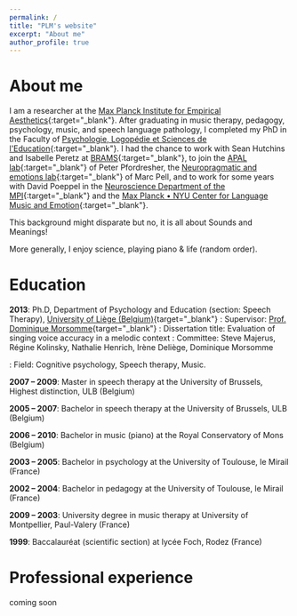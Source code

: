 ```yaml
---
permalink: /
title: "PLM's website"
excerpt: "About me"
author_profile: true
---
```

About me
======

I am a researcher at the [Max Planck Institute for Empirical Aesthetics](https://www.aesthetics.mpg.de/){:target="_blank"}. After graduating in music therapy, pedagogy, psychology, music, and speech language pathology, I completed my PhD in the Faculty of [Psychologie, Logopédie et Sciences de l'Education](https://www.fplse.uliege.be/cms/c_4037467/en/faculte-de-psychologie-logo-et-sc-de-l-education){:target="_blank"}. I had the chance to work with Sean Hutchins and Isabelle Peretz at [BRAMS](https://brams.org/){:target="_blank"}, to join the [APAL lab](https://ubwp.buffalo.edu/apal-pfordresher/){:target="_blank"} of Peter Pfordresher, the [Neuropragmatic and emotions lab](]https://www.mcgill.ca/pell_lab/){:target="_blank"} of Marc Pell, and to work for some years with David Poeppel in the [Neuroscience Department of the MPI](https://www.aesthetics.mpg.de/en/research/former-departments/department-of-neuroscience.html){:target="_blank"} and the [Max Planck • NYU Center for Language Music and Emotion](https://clame.nyu.edu/){:target="_blank"}.

This background might disparate but no, it is all about Sounds and Meanings!

More generally, I enjoy science, playing piano & life (random order).

Education
======
**2013**: Ph.D, Department of Psychology and Education (section: Speech Therapy), [University of Liège (Belgium)](https://www.fplse.uliege.be/cms/c_4037467/en/faculte-de-psychologie-logo-et-sc-de-l-education){target="_blank"}
: Supervisor: [Prof. Dominique Morsomme](https://www.fplse.uliege.be/cms/c_4037487/fr/psy-repertoire?uid=U210260){target="_blank"}
: Dissertation title: Evaluation of singing voice accuracy in a melodic context
: Committee: Steve Majerus, Régine Kolinsky, Nathalie Henrich, Irène Deliège, Dominique Morsomme

: Field: Cognitive psychology, Speech therapy, Music.

**2007 – 2009**: Master in speech therapy at the University of Brussels, Highest distinction, ULB (Belgium) 

**2005 – 2007**: Bachelor in speech therapy at the University of Brussels, ULB (Belgium) 

**2006 – 2010**: Bachelor in music (piano) at the Royal Conservatory of Mons (Belgium) 

**2003 – 2005**: Bachelor in psychology at the University of Toulouse, le Mirail (France) 

**2002 – 2004**: Bachelor in pedagogy at the University of Toulouse, le Mirail (France) 

**2009 – 2003**: University degree in music therapy at University of Montpellier, Paul-Valery (France) 

**1999**: Baccalauréat (scientific section) at lycée Foch, Rodez (France)


Professional experience
======
coming soon

